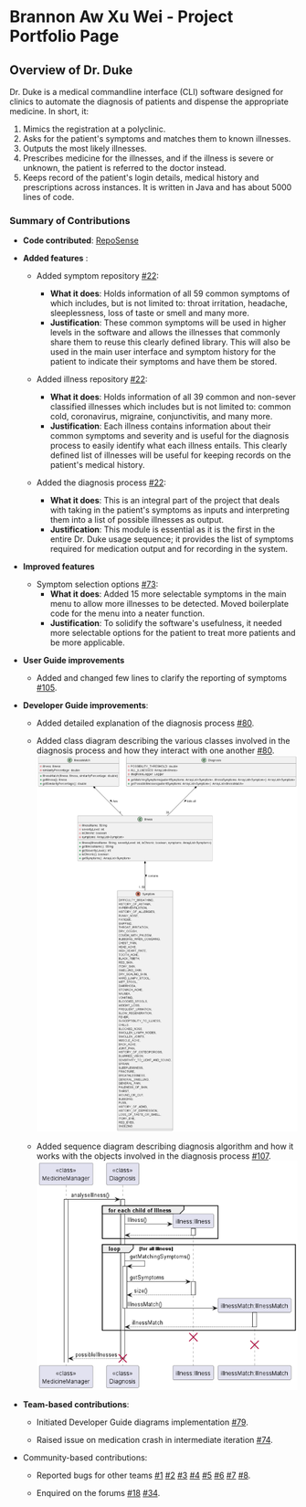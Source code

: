 # Brannon Aw Xu Wei - Project Portfolio Page

## Overview of Dr. Duke
Dr. Duke is a medical commandline interface (CLI) software designed for clinics to automate the diagnosis of patients and dispense the appropriate medicine. In short, it: 
1. Mimics the registration at a polyclinic.
2. Asks for the patient's symptoms and matches them to known illnesses.
3. Outputs the most likely illnesses.
4. Prescribes medicine for the illnesses, and if the illness is severe or unknown, the patient is referred to the doctor instead.
5. Keeps record of the patient's login details, medical history and prescriptions across instances. It is written in Java and has about 5000 lines of code.

### Summary of Contributions
* **Code contributed**: [RepoSense](https://nus-cs2113-ay2223s2.github.io/tp-dashboard/?search=brennanzuz&breakdown=true)

* **Added features** :

  * Added symptom repository [#22](https://github.com/AY2223S2-CS2113-W13-1/tp/pull/22):
    * **What it does**: Holds information of all 59 common symptoms of which includes, but is not limited to: throat irritation, headache, sleeplessness, loss of taste or smell and many more.
    * **Justification**: These common symptoms will be used in higher levels in the software and allows the illnesses that commonly share them to reuse this clearly defined library. This will also be used in the main user interface and symptom history for the patient to indicate their symptoms and have them be stored.

  * Added illness repository [#22](https://github.com/AY2223S2-CS2113-W13-1/tp/pull/22):
    * **What it does**: Holds information of all 39 common and non-sever classified illnesses which includes but is not limited to: common cold, coronavirus, migraine, conjunctivitis, and many more.
    * **Justification**: Each illness contains information about their common symptoms and severity and is useful for the diagnosis process to easily identify what each illness entails. This clearly defined list of illnesses will be useful for keeping records on the patient's medical history.

  * Added the diagnosis process [#22](https://github.com/AY2223S2-CS2113-W13-1/tp/pull/22):
    * **What it does**: This is an integral part of the project that deals with taking in the patient's symptoms as inputs and interpreting them into a list of possible illnesses as output.
    * **Justification**: This module is essential as it is the first in the entire Dr. Duke usage sequence; it provides the list of symptoms required for medication output and for recording in the system.

* **Improved features**

  * Symptom selection options [#73](https://github.com/AY2223S2-CS2113-W13-1/tp/pull/73):
    * **What it does**: Added 15 more selectable symptoms in the main menu to allow more illnesses to be detected. Moved boilerplate code for the menu into a neater function.
    * **Justification**: To solidify the software's usefulness, it needed more selectable options for the patient to treat more patients and be more applicable.

* **User Guide improvements**

  * Added and changed few lines to clarify the reporting of symptoms [#105](https://github.com/AY2223S2-CS2113-W13-1/tp/pull/105).

* **Developer Guide improvements**:

  * Added detailed explanation of the diagnosis process [#80](https://github.com/AY2223S2-CS2113-W13-1/tp/pull/105).

  * Added class diagram describing the various classes involved in the diagnosis process and how they interact with one another [#80](https://github.com/AY2223S2-CS2113-W13-1/tp/pull/80/files). ![DiagnosisClassDiagram.png](..%2Fdiagrams%2FDiagnosisClassDiagram.png)

  * Added sequence diagram describing diagnosis algorithm and how it works with the objects involved in the diagnosis process [#107](https://github.com/AY2223S2-CS2113-W13-1/tp/pull/107). ![DiagnosisSequenceDiagram.png](..%2Fdiagrams%2FDiagnosisSequenceDiagram.png)

* **Team-based contributions**:

  * Initiated Developer Guide diagrams implementation [#79](https://github.com/AY2223S2-CS2113-W13-1/tp/pull/79).

  * Raised issue on medication crash in intermediate iteration [#74](https://github.com/AY2223S2-CS2113-W13-1/tp/issues/74).

* Community-based contributions:

  * Reported bugs for other teams [#1](https://github.com/Brennanzuz/ped/issues/1) [#2](https://github.com/Brennanzuz/ped/issues/2) [#3](https://github.com/Brennanzuz/ped/issues/3) [#4](https://github.com/Brennanzuz/ped/issues/4) [#5](https://github.com/Brennanzuz/ped/issues/5) [#6](https://github.com/Brennanzuz/ped/issues/6) [#7](https://github.com/Brennanzuz/ped/issues/7) [#8](https://github.com/Brennanzuz/ped/issues/8).

  * Enquired on the forums [#18](https://github.com/nus-cs2113-AY2223S2/forum/issues/18) [#34](https://github.com/nus-cs2113-AY2223S2/forum/issues/34).